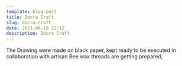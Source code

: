 ```yaml
---
template: blog-post
title: Docra Craft
slug: docra-craft
date: 2021-06-18 22:12
description: Docra Craft
---
```

The Drawing were made on black paper, kept ready to be executed in collaboration with artisan Bee wax threads are getting prepared,